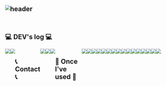 <div align="left">
  
![header](https://capsule-render.vercel.app/api?type=waving&color=timeGradient&text=Welcome%20to%20JJANG's%20GitHub%20👋&animation=twinkling&fontSize=35&fontAlignY=40&fontAlign=40&height=250)
---


 
<br>

## 💻 DEV's log 💻
<div style="display:flex; flex-direction:row;">
    <a href="https://jjang6251.tistory.com/">
        <img src="https://img.shields.io/badge/Tistory-000000?style=for-the-badge&logo=Tistory&logoColor=white"> 
    </a>
    <a href="/">
        <img src="https://img.shields.io/badge/Notion-9999FF?style=for-the-badge&logo=Notion&logoColor=white"> 
    </a>

 
## 📞 Contact 📞
<div style="display:flex; flex-direction:row;">
    <a href="https://www.instagram.com/jjang6251/">
        <img src="https://img.shields.io/badge/Instagram-E4405F?style=for-the-badge&logo=Instagram&logoColor=white"> 
    </a>
    <a href="mailto:jjang6251@gmail.com">
        <img src="https://img.shields.io/badge/Gmail-EA4335?style=for-the-badge&logo=Gmail&logoColor=white"> 
    </a>
  <a href="mailto:jjang6251@naver.com">
        <img src="https://img.shields.io/badge/Naver-00ED00?style=for-the-badge&logo=Naver&logoColor=white"> 
  </a>
</div><br>
    
## 🔨 Once I've used 🔨
<div style="display:flex; flex-direction:row;">
    <img src="https://img.shields.io/badge/Java-A06500?style=for-the-badge&logo=java&logoColor=white"> 
    <img src="https://img.shields.io/badge/Spring Boot-6DB33F?style=for-the-badge&logo=spring boot&logoColor=white"> 
    <img src="https://img.shields.io/badge/Express.js-000000?style=for-the-badge&logo=express&logoColor=white">  
    <br>
    <img src="https://img.shields.io/badge/mysql-4479A1?style=for-the-badge&logo=mysql&logoColor=white">
    <img src="https://img.shields.io/badge/linux-FCC624?style=for-the-badge&logo=linux&logoColor=black"> 
    <img src="https://img.shields.io/badge/apache tomcat-F8DC75?style=for-the-badge&logo=apachetomcat&logoColor=black">
    <img src="https://img.shields.io/badge/Nginx-009639?style=for-the-badge&logo=nginx&logoColor=black">
    <br>
    <img src="https://img.shields.io/badge/Amazon AWS-232F3E?style=for-the-badge&logo=amazon aws&logoColor=white"> 
    <img src="https://img.shields.io/badge/Amazon EC2-FF9900?style=for-the-badge&logo=amazon ec2&logoColor=white"> 
    <img src="https://img.shields.io/badge/Amazon RDS-527FFF?style=for-the-badge&logo=amazon rds&logoColor=white">
    <img src="https://img.shields.io/badge/Google GCP-FFF9F9?style=for-the-badge&logo=google&logoColor=black">
    <br>
    <img src="https://img.shields.io/badge/html5-E34F26?style=flat-square&logo=html5&logoColor=white"> 
    <img src="https://img.shields.io/badge/css-1572B6?style=flat-square&logo=css3&logoColor=white"> 
    <img src="https://img.shields.io/badge/javascript-F7DF1E?style=flat-square&logo=javascript&logoColor=black"> 
    <img src="https://img.shields.io/badge/bootstrap-7952B3?style=flat-square&logo=bootstrap&logoColor=white">
    <br>
    <img src="https://img.shields.io/badge/python-3776AB?style=flat-square&logo=python&logoColor=white"> 
    <br>
</div><br>
</div>
